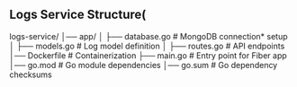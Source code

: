 ## Logs Service Structure(

logs-service/
│── app/
│   ├── database.go        # MongoDB connection* setup
│   ├── models.go          # Log model definition
│   ├── routes.go          # API endpoints
│── Dockerfile             # Containerization
├── main.go                # Entry point for Fiber app
│── go.mod                 # Go module dependencies
│── go.sum                 # Go dependency checksums
